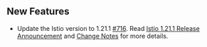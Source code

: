 ## New Features

- Update the Istio version to 1.21.1 [#716](https://github.com/kyma-project/istio/pull/716). Read [Istio 1.21.1 Release Announcement](https://istio.io/latest/news/releases/1.21.x/announcing-1.21.1/) and [Change Notes](https://istio.io/latest/news/releases/1.21.x/announcing-1.21/change-notes/) for more details.

